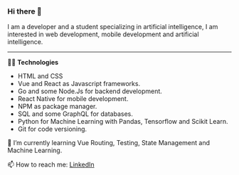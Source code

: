 ### Hi there 👋

I am a developer and a student specializing in artificial intelligence, I am interested in web development, mobile development and artificial intelligence.

---

🧑‍💻 **Technologies**
- HTML and CSS
- Vue and React as Javascript frameworks.
- Go and some Node.Js for backend development.
- React Native for mobile development.
- NPM as package manager.
- SQL and some GraphQL for databases.
- Python for Machine Learning with Pandas, Tensorflow and Scikit Learn.
- Git for code versioning.

🌱 I’m currently learning Vue Routing, Testing, State Management and Machine Learning.

📫 How to reach me: [LinkedIn](https://linkedin.com/in/juancamiloed)
